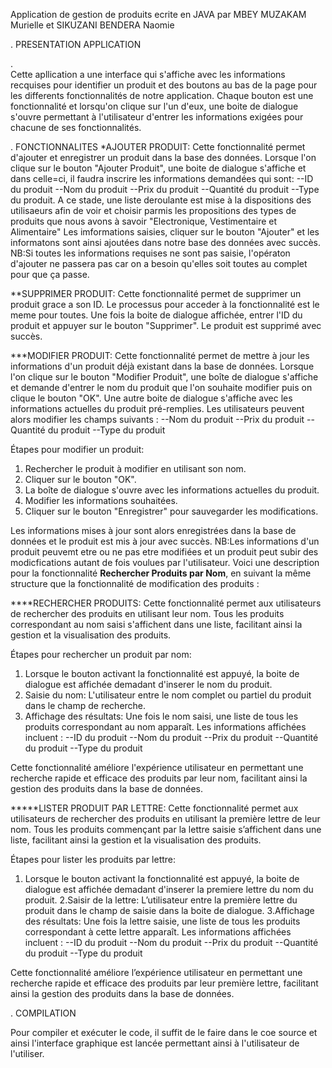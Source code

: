 Application de gestion de produits ecrite en JAVA par MBEY MUZAKAM Murielle et SIKUZANI BENDERA Naomie

.
                                                      PRESENTATION APPLICATION
                                                      
.                                                      
    Cette apllication a une interface qui s'affiche avec les informations recquises pour identifier un produit et des boutons au bas de la page
    pour les differents fonctionnalités de notre application.
    Chaque bouton est une fonctionnalité et lorsqu'on clique sur l'un d'eux, une boite de dialogue s'ouvre permettant  à l'utilisateur d'entrer les informations exigées 
    pour chacune de ses fonctionnalités.

.
                                                            FONCTIONNALITES
    *AJOUTER PRODUIT: Cette fonctionnalité permet d'ajouter et enregistrer un produit dans la base des données. Lorsque l'on clique sur le bouton "Ajouter Produit", une boite de dialogue
    s'affiche et dans celle=ci, il faudra inscrire les informations demandées qui sont:
                                                                                            --ID du produit
                                                                                            --Nom du produit
                                                                                            --Prix du produit
                                                                                            --Quantité du produit
                                                                                            --Type du produit. A ce stade, une liste deroulante est mise à la dispositions des 
                                                                                            utilisaeurs afin de voir et choisir parmis les propositions des types de produits que nous avons 
                                                                                            à savoir "Electronique, Vestimentaire et Alimentaire"
  Les imformations saisies, cliquer sur le bouton  "Ajouter" et les informatons sont ainsi ajoutées dans notre base des données avec succès.
  NB:Si toutes les informations requises ne sont pas saisie, l'opératon d'ajouter ne passera pas car on a besoin qu'elles soit toutes au complet pour que ça passe.

  **SUPPRIMER PRODUIT: Cette fonctionnalité permet de supprimer un produit grace a son ID. Le processus pour acceder à la fonctionnalité est le meme pour toutes.
  Une fois la boite de dialogue affichée, entrer l'ID du produit et appuyer sur le bouton "Supprimer". Le produit est supprimé avec succès.


***MODIFIER PRODUIT: Cette fonctionnalité permet de mettre à jour les informations d'un produit déjà existant dans la base de données. Lorsque l'on clique sur le bouton 
"Modifier Produit", une boîte de dialogue s'affiche et demande d'entrer le nom du produit que l'on souhaite modifier puis on clique le bouton "OK".
Une autre boite de dialogue s'affiche avec les informations actuelles du produit pré-remplies. Les utilisateurs peuvent alors modifier les champs suivants :
                                                                                                                                                                 --Nom du produit
                                                                                                                                                                 --Prix du produit
                                                                                                                                                                 --Quantité du produit
                                                                                                                                                                 --Type du produit




Étapes pour modifier un produit:
1. Rechercher le produit à modifier en utilisant son nom.
2. Cliquer sur le bouton "OK".
3. La boîte de dialogue s'ouvre avec les informations actuelles du produit.
4. Modifier les informations souhaitées.
5. Cliquer sur le bouton "Enregistrer" pour sauvegarder les modifications.

Les informations mises à jour sont alors enregistrées dans la base de données et le produit est mis à jour avec succès.
NB:Les informations d'un produit peuvemt etre ou ne pas etre modifiées et un produit peut subir des modicfications autant de fois voulues par l'utilisateur.
Voici une description pour la fonctionnalité **Rechercher Produits par Nom**, en suivant la même structure que la fonctionnalité de modification des produits :

****RECHERCHER PRODUITS: Cette fonctionnalité permet aux utilisateurs de rechercher des produits en utilisant leur nom. 
Tous les produits correspondant au nom saisi s'affichent dans une liste, facilitant ainsi la gestion et la visualisation des produits.

Étapes pour rechercher un produit par nom:
1. Lorsque le bouton activant la fonctionnalité est appuyé, la boite de dialogue est affichée demadant d'inserer le nom du produit.
2. Saisie du nom: L'utilisateur entre le nom complet ou partiel du produit dans le champ de recherche.
3. Affichage des résultats: Une fois le nom saisi, une liste de tous les produits correspondant au nom apparaît. Les informations affichées incluent :
                                                                                                                                                             --ID du produit
                                                                                                                                                             --Nom du produit
                                                                                                                                                            --Prix du produit
                                                                                                                                                             --Quantité du produit
                                                                                                                                                             --Type du produit

Cette fonctionnalité améliore l'expérience utilisateur en permettant une recherche rapide et efficace des produits par leur nom, facilitant ainsi la gestion des produits dans la base de données.

*****LISTER PRODUIT PAR LETTRE: Cette fonctionnalité permet aux utilisateurs de rechercher des produits en utilisant la première lettre de leur nom.
Tous les produits commençant par la lettre saisie s’affichent dans une liste, facilitant ainsi la gestion et la visualisation des produits.

Étapes pour lister les produits par lettre:
1. Lorsque le bouton activant la fonctionnalité est appuyé, la boite de dialogue est affichée demadant d'inserer la premiere lettre du nom du produit.
2.Saisir de la lettre: L’utilisateur entre la première lettre du produit dans le champ de saisie dans la boite de dialogue.
3.Affichage des résultats: Une fois la lettre saisie, une liste de tous les produits correspondant à cette lettre apparaît. Les informations affichées incluent :
                                                                                                                                                                    --ID du produit
                                                                                                                                                                    --Nom du produit
                                                                                                                                                                    --Prix du produit
                                                                                                                                                                    --Quantité du produit
                                                                                                                                                                     --Type du produit

Cette fonctionnalité améliore l’expérience utilisateur en permettant une recherche rapide et efficace des produits par leur première lettre, facilitant ainsi la gestion des produits dans la base de données.

.
                                                                            COMPILATION
                                                                            
Pour compiler et exécuter le code, il suffit de le faire dans le coe source et ainsi l'interface graphique est lancée permettant ainsi à l'utilisateur de l'utiliser.
